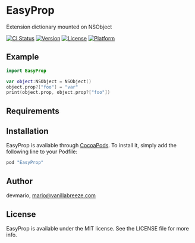 # EasyProp

Extension dictionary mounted on NSObject

[![CI Status](http://img.shields.io/travis/devmario/EasyProp.svg?style=flat)](https://travis-ci.org/devmario/EasyProp)
[![Version](https://img.shields.io/cocoapods/v/EasyProp.svg?style=flat)](http://cocoapods.org/pods/EasyProp)
[![License](https://img.shields.io/cocoapods/l/EasyProp.svg?style=flat)](http://cocoapods.org/pods/EasyProp)
[![Platform](https://img.shields.io/cocoapods/p/EasyProp.svg?style=flat)](http://cocoapods.org/pods/EasyProp)

## Example

```swift
import EasyProp

var object:NSObject = NSObject()
object.prop?["foo"] = "var"
print(object.prop, object.prop?["foo"])
```

## Requirements

## Installation

EasyProp is available through [CocoaPods](http://cocoapods.org). To install
it, simply add the following line to your Podfile:

```ruby
pod "EasyProp"
```

## Author

devmario, mario@vanillabreeze.com

## License

EasyProp is available under the MIT license. See the LICENSE file for more info.
